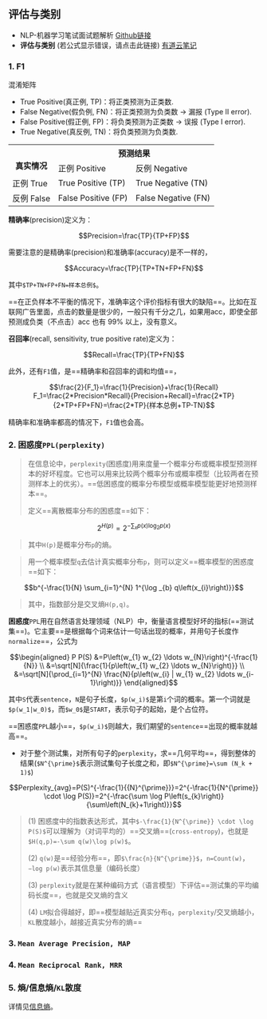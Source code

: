## 评估与类别

- NLP-机器学习笔试面试题解析 [Github链接](https://github.com/WerterHong/Machine-Learning-Algorithm-NLP/)
- **评估与类别** (若公式显示错误，请点击此链接) [有道云笔记](http://note.youdao.com/noteshare?id=eb84a293592d2639dab29e205fdd3895&sub=B21FA6BC931C4836A9D3EA0E6DABAAF6)

### 1. F1

混淆矩阵

- True Positive(真正例, TP)：将正类预测为正类数.
- False Negative(假负例, FN)：将正类预测为负类数 → 漏报 (Type II error).
- False Positive(假正例, FP)：将负类预测为正类数 → 误报 (Type I error).
- True Negative(真反例, TN)：将负类预测为负类数.

<p align="center">
<table>
  <tr>
    <th rowspan="2"><br>真实情况</th>
    <th colspan="2">预测结果</th>
  </tr>
  <tr>
    <td>正例 Positive</td>
    <td>反例 Negative</td>
  </tr>
  <tr>
    <td>正例 True</td>
    <td>True Positive (TP)</td>
    <td>True Negative (TN)</td>
  </tr>
  <tr>
    <td>反例 False</td>
    <td>False Positive (FP)</td>
    <td>False Negative (FN)</td>
  </tr>
</table>
</p>

**精确率**(precision)定义为：

```math
Precision=\frac{TP}{TP+FP}
```

需要注意的是精确率(precision)和准确率(accuracy)是不一样的，

```math
Accuracy=\frac{TP}{TP+TN+FP+FN}
```
其中`$TP+TN+FP+FN=样本总例$`。

==在正负样本不平衡的情况下，准确率这个评价指标有很大的缺陷==。比如在互联网广告里面，点击的数量是很少的，一般只有千分之几，如果用acc，即使全部预测成负类（不点击）acc 也有 99% 以上，没有意义。

**召回率**(recall, sensitivity, true positive rate)定义为：

```math
Recall=\frac{TP}{TP+FN}
```

此外，还有`F1`值，是==精确率和召回率的调和均值==，

```math
\frac{2}{F_1}=\frac{1}{Precision}+\frac{1}{Recall}

F_1=\frac{2*Precision*Recall}{Precision+Recall}=\frac{2*TP}{2*TP+FP+FN}=\frac{2*TP}{样本总例+TP-TN}
```

精确率和准确率都高的情况下，`F1`值也会高。

### 2. 困惑度`PPL(perplexity)`

> 在信息论中，`perplexity`(困惑度)用来度量一个概率分布或概率模型预测样本的好坏程度。它也可以用来比较两个概率分布或概率模型（比较两者在预测样本上的优劣）。==低困惑度的概率分布模型或概率模型能更好地预测样本==。
>
>  定义==离散概率分布的困惑度==如下：

```math
2^{H(p)}=2^{-\sum_{x} p(x) \log _{2} p(x)}
```
> 其中`H(p)`是概率分布`p`的熵。

> 用一个概率模型`q`去估计真实概率分布`p`，则可以定义==概率模型的困惑度==如下：

```math
b^{-\frac{1}{N} \sum_{i=1}^{N} 1^{\log _{b} q\left(x_{i}\right)}}
```
> 其中，指数部分是交叉熵`H(p,q)`。

**困惑度**`PPL`用在自然语言处理领域（NLP）中，衡量语言模型好坏的指标(==测试集==)。它主要==是根据每个词来估计一句话出现的概率，并用句子长度作`normalize`==，公式为

```math
\begin{aligned} P P(S) &=P\left(w_{1} w_{2} \ldots w_{N}\right)^{-\frac{1}{N}} \\ &=\sqrt[N]{\frac{1}{p\left(w_{1} w_{2} \ldots w_{N}\right)}} \\ &=\sqrt[N]{\prod_{i=1}^{N} \frac{N}{p\left(w_{i} | w_{1} w_{2} \ldots w_{i-1}\right)}} \end{aligned}
```
其中`S`代表`sentence`，`N`是句子长度，`$p(w_i)$`是第`i`个词的概率。第一个词就是`$p(w_1|w_0)$`，而`$w_0$`是`START`，表示句子的起始，是个占位符。

==困惑度`PPL`越小==，`$p(w_i)$`则越大，我们期望的`sentence`==出现的概率就越高==。

- 对于整个测试集，对所有句子的`perplexity`，求==几何平均==，得到整体的结果(`$N^{\prime}$`表示测试集句子长度之和，即`$N^{\prime}=\sum (N_k + 1)$`)

```math
Perplexity_{avg}=P(S)^{-\frac{1}{{N}^{\prime}}}=2^{-\frac{1}{N^{\prime}} \cdot \log P(S)}=2^{-\frac{\sum \log P\left(s_{k}\right)}{\sum\left(N_{k}+1\right)}}
```
> (1) 困惑度中的指数表达形式，其中`$-\frac{1}{N^{\prime}} \cdot \log P(S)$`可以理解为（对词平均的）==交叉熵==(`cross-entropy`)，也就是`$H(q,p)=-\sum q(w)\log p(w)$`。
>
> (2) `q(w)`是==经验分布==，即`$\frac{n}{N^{\prime}}$`，`n=Count(w)`，`−log p(w)`表示其信息量（编码长度）
>
> (3) `perplexity`就是在某种编码方式（语言模型）下评估==测试集的平均编码长度==，也就是交叉熵的含义
>
> (4) `LM`拟合得越好，即==模型越贴近真实分布`q`，`perplexity`/交叉熵越小，`KL`散度越小，越接近真实分布的熵==

### 3. `Mean Average Precision, MAP`

### 4. `Mean Reciprocal Rank, MRR`

### 5. 熵/信息熵/`KL`散度

详情见[信息熵](http://note.youdao.com/noteshare?id=3e095525a3d4c58a43349b1f346b5a8f&sub=48B3B98D1C4E4477A34CDEBEC2992866)。

